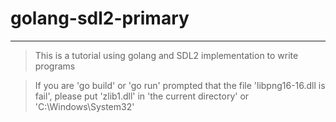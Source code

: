 # golang-sdl2-primary
---
>This is a tutorial using golang and SDL2 implementation to write programs  
    
>If you are 'go build' or 'go run' prompted that the file 'libpng16-16.dll is fail', please put 'zlib1.dll' in 'the current directory' or 'C:\Windows\System32'
